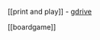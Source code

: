 [[print and play]] -  [gdrive](https://drive.google.com/drive/u/0/folders/1_jbxtyH0V0xACK_crdIbf-QMFv0aw7pr)

[[boardgame]]